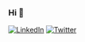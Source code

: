 ### Hi 👋

[![LinkedIn](https://img.shields.io/badge/-LinkedIn-blue?style=flat-square&logo=linkedin&logoColor=white&link=https://www.linkedin.com/in/yourusername/)](https://www.linkedin.com/in/yourusername/) [![Twitter](https://img.shields.io/badge/-Twitter-blue?style=flat-square&logo=twitter&logoColor=white&link=https://twitter.com/shane-foley000)](https://twitter.com/shanefoley98)
